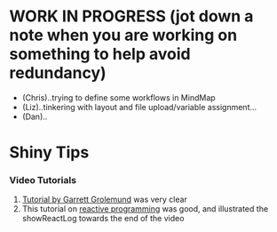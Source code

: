 # WORK IN PROGRESS (jot down a note when you are working on something to help avoid redundancy)
* (Chris)..trying to define some workflows in MindMap
* (Liz)..tinkering with layout and file upload/variable assignment...
* (Dan)..

# Shiny Tips

### Video Tutorials
1. [Tutorial by Garrett Grolemund](http://shiny.rstudio.com/tutorial/) was very clear
2. This tutorial on [reactive programming](https://www.rstudio.com/resources/videos/effective-reactive-programming/) was good, and illustrated the showReactLog towards the end of the video 

